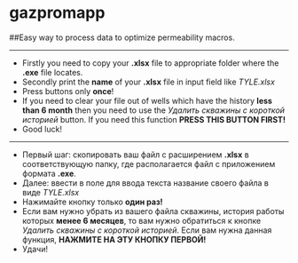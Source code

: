 # gazpromapp
##Easy way to process data to optimize permeability macros.

---

* Firstly you need to copy your **.xlsx** file to appropriate folder
where the **.exe** file locates.
* Secondly print the **name** of your **.xlsx** file in input 
field like *TYLE.xlsx*
* Press buttons only **once**!
* If you need to clear your file out of wells which have the history
**less than 6 month** then you need to use the *Удалить скважины с 
короткой историей* button. If you need this function **PRESS THIS BUTTON FIRST!**
* Good luck!

---

* Первый шаг: скопировать ваш файл с расширением **.xlsx** в соответствующую
папку, где располагается файл с приложением формата **.exe**.
* Далее: ввести в поле для ввода текста название своего файла в виде
*TYLE.xlsx*
* Нажимайте кнопку только **один раз!**
* Если вам нужно убрать из вашего файла скважины, история работы которых
**менее 6 месяцев**, то вам нужно обратиться к кнопке *Удалить скважины с 
короткой историей*. Если вам нужна данная функция, **НАЖМИТЕ НА ЭТУ КНОПКУ ПЕРВОЙ!**
* Удачи!